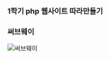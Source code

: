 ### 1학기 php 웹사이트 따라만들기
### 써브웨이
![써브웨이](https://user-images.githubusercontent.com/100042038/192104517-d9b285dc-0ca3-4a46-93fe-ec246e7ad5f7.png)
